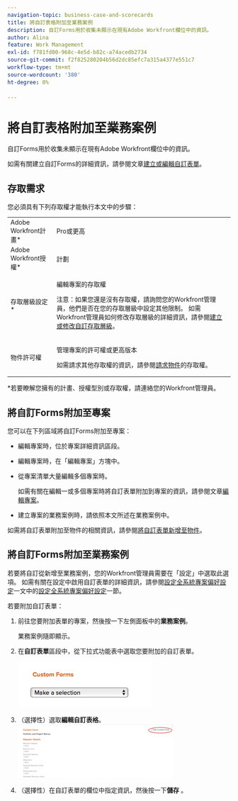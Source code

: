 ```yaml
---
navigation-topic: business-case-and-scorecards
title: 將自訂表格附加至業務案例
description: 自訂Forms用於收集未顯示在現有Adobe Workfront欄位中的資訊。
author: Alina
feature: Work Management
exl-id: f781fd00-968c-4e5d-b82c-a74acedb2734
source-git-commit: f2f825280204b56d2dc85efc7a315a4377e551c7
workflow-type: tm+mt
source-wordcount: '380'
ht-degree: 0%

---
```


# 將自訂表格附加至業務案例

自訂Forms用於收集未顯示在現有Adobe Workfront欄位中的資訊。 

如需有關建立自訂Forms的詳細資訊，請參閱文章[建立或編輯自訂表單](../../../administration-and-setup/customize-workfront/create-manage-custom-forms/create-or-edit-a-custom-form.md)。

## 存取需求

您必須具有下列存取權才能執行本文中的步驟：

<table style="table-layout:auto"> 
 <col> 
 <col> 
 <tbody> 
  <tr> 
   <td role="rowheader">Adobe Workfront計畫*</td> 
   <td> <p>Pro或更高</p> </td> 
  </tr> 
  <tr> 
   <td role="rowheader">Adobe Workfront授權*</td> 
   <td> <p>計劃 </p> </td> 
  </tr> 
  <tr> 
   <td role="rowheader">存取層級設定*</td> 
   <td> <p>編輯專案的存取權</p> <p>注意：如果您還是沒有存取權，請詢問您的Workfront管理員，他們是否在您的存取層級中設定其他限制。 如需Workfront管理員如何修改存取層級的詳細資訊，請參閱<a href="../../../administration-and-setup/add-users/configure-and-grant-access/create-modify-access-levels.md" class="MCXref xref">建立或修改自訂存取層級</a>。</p> </td> 
  </tr> 
  <tr> 
   <td role="rowheader">物件許可權</td> 
   <td> <p>管理專案的許可權或更高版本</p> <p>如需請求其他存取權的資訊，請參閱<a href="../../../workfront-basics/grant-and-request-access-to-objects/request-access.md" class="MCXref xref">請求物件</a>的存取權。</p> </td> 
  </tr> 
 </tbody> 
</table>

&#42;若要瞭解您擁有的計畫、授權型別或存取權，請連絡您的Workfront管理員。

## 將自訂Forms附加至專案

您可以在下列區域將自訂Forms附加至專案：

* 編輯專案時，位於專案詳細資訊區段。
* 編輯專案時，在「編輯專案」方塊中。
* 從專案清單大量編輯多個專案時。

  如需有關在編輯一或多個專案時將自訂表單附加到專案的資訊，請參閱文章[編輯專案](../../../manage-work/projects/manage-projects/edit-projects.md)。

* 建立專案的業務案例時，請依照本文所述在業務案例中。

如需將自訂表單附加至物件的相關資訊，請參閱[將自訂表單新增至物件](../../../workfront-basics/work-with-custom-forms/add-a-custom-form-to-an-object.md)。

## 將自訂Forms附加至業務案例

若要將自訂從新增至業務案例，您的Workfront管理員需要在「設定」中選取此選項。 如需有關在設定中啟用自訂表單的詳細資訊，請參閱[設定全系統專案偏好設定](../../../administration-and-setup/set-up-workfront/configure-system-defaults/set-project-preferences.md)一文中的[設定全系統專案偏好設定](../../../administration-and-setup/set-up-workfront/configure-system-defaults/set-project-preferences.md)一節。

若要附加自訂表單：

1. 前往您要附加表單的專案，然後按一下左側面板中的&#x200B;**業務案例**。

   業務案例隨即顯示。

1. 在&#x200B;**自訂表單**&#x200B;區段中，從下拉式功能表中選取您要附加的自訂表單。

   ![](assets/custom-forms-drop-down-menu.png)

1. （選擇性）選取&#x200B;**編輯自訂表格**。\
   ![](assets/acf1-350x122.png)

1. （選擇性）在自訂表單的欄位中指定資訊，然後按一下&#x200B;**儲存** 。
